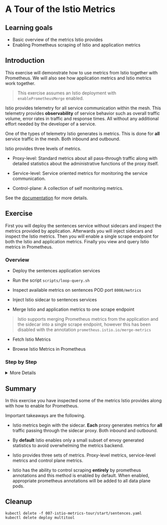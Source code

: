 [//]: # (Copyright, Eficode )
[//]: # (Origin: https://github.com/eficode-academy/istio-katas)
[//]: # (Tags: #metrics #prometheus-annotations #sidecar-injection)

# A Tour of the Istio Metrics

## Learning goals

- Basic overview of the metrics Istio provides
- Enabling Prometheus scraping of Istio and application metrics

## Introduction

This exercise will demonstrate how to use metrics from Istio together with
Prometheus. We will also see how application metrics and Istio metrics work
together.

> This exercise assumes an Istio deployment with `enablePrometheusMerge` 
> enabled.

Istio provides telemetry for all service communication within the mesh. 
This telemetry provides **observability** of service behavior such as 
overall traffic volume, error rates in traffic and response times. 
All without any additional effort needed by the developer of a service. 

One of the types of telemetry Istio generates is metrics. This is done 
for **all** service traffic in the mesh. Both inbound and outbound. 

Istio provides three levels of metrics. 

- Proxy-level: Standard metrics about all pass-through traffic along with 
detailed statistics about the administrative functions of the proxy itself.

- Service-level: Service oriented metrics for monitoring the service 
communication.

- Control-plane: A collection of self monitoring metrics.

See the [documentation](https://istio.io/latest/docs/concepts/observability/#metrics) 
for more details.

## Exercise

First you will deploy the sentences service without sidecars and inspect 
the metrics provided by application. Afterwards you will inject sidecars 
and inspect the Istio metrics. Then you will enable a single scrape endpoint 
for both the Istio and application metrics. Finally you view and query Istio 
metrics in Prometheus.

### Overview

- Deploy the sentences application services

- Run the script `scripts/loop-query.sh`

- Inspect available metrics on sentences POD port `8000/metrics`

- Inject Istio sidecar to sentences services

- Merge Istio and application metrics to one scrape endpoint

> Istio supports merging Prometheus metrics from the application and the sidecar
> into a single scrape endpoint, however this has been disabled with the
> annotation `prometheus.istio.io/merge-metrics`

- Fetch Istio Metrics

- Browse Istio Metrics in Prometheus

### Step by Step
<details>
    <summary> More Details </summary>

- **Deploy the sentences application services**

```console
kubectl apply -f 007-istio-metrics-tour/start/sentences.yaml
```

Execute `kubectl get pods` and observe that we have one container per POD.

```
NAME                         READY   STATUS    RESTARTS   AGE
age-657d4d9678-q8h7d         1/1     Running   0          3s
name-86969f7468-4qfmp        1/1     Running   0          3s
sentences-779767c659-mlcm9   1/1     Running   0          4s
```

- **Run the script `scripts/loop-query.sh`**

Execute `scripts/loop-query.sh` to see the application is running. This will also
update both Istio and sentences application metrics.

```console
./scripts/loop-query.sh
```

- **Inspect available metrics on sentences POD port `8000/metrics`**

To retrieve metrics from a POD in the sentences application we can query the
**NodePort** mapped to the metrics port 8000. 

Execute kubectl to get pods and find a node ip.


```console
kubectl get pods -o wide
```

This should produce output that looks like the following.

```console
NAME                         READY   STATUS    RESTARTS   AGE   IP            NODE                                        NOMINATED NODE   READINESS GATES
age-7584598b58-zv4wb         1/1     Running   0          14m   10.0.52.63    ip-10-0-57-188.eu-west-1.compute.internal   <none>           <none>
name-7cbf469c96-l2x42        1/1     Running   0          14m   10.0.42.100   ip-10-0-32-58.eu-west-1.compute.internal    <none>           <none>
sentences-5576c79877-vpgmq   1/1     Running   0          14m   10.0.44.91    ip-10-0-32-58.eu-west-1.compute.internal    <none>           <none>
```

Run curl with `IP` of one of the nodes on port `8000` for `/metrics` and grep 
the output for `sentence_requests_total`. E.g from the above example this 
would be `curl -s 10.0.44.91:8000/metrics | grep sentence_requests_total`

```console
curl -s <Any node IP>:<node port for POD port 8000>/metrics | grep sentence_requests_total
```

This will return something like the following.

```
# HELP sentence_requests_total Number of requests
# TYPE sentence_requests_total counter
sentence_requests_total{type="name"} 584.0
```

This shows that the POD had received `584` requests from the `loop-query.sh`
script when we fetched metrics.

- **Inject Istio sidecar to sentences services**

The deployed version of the sentences application have Istio sidecar injection 
**disabled**. This is done through annotations - investigate the yaml file and 
observe the use of the `sidecar.istio.io/inject` annotation:

```
      annotations:
        sidecar.istio.io/inject: 'false'
        prometheus.io/scrape: 'true'
        prometheus.io/port: '8000'
        prometheus.io/path: '/metrics'
```

Also note the Prometheus annotations that informs Prometheus, that this POD can
be scraped for metrics on port `8000` and path `/metrics` - similar to what we
just did manually.

Re-deploy the sentences application without the annotation that disables 
sidecar injection.

```console
cat 007-istio-metrics-tour/start/sentences.yaml |grep -v inject | kubectl apply -f -
```

If we run `kubectl get pods` now, we will see that we have two containers per
POD (it may take a few seconds for the old PODs to terminate).

Next, observe the values of the Prometheus annotations:

```console
kubectl describe pod -l mode=sentence | head -n 30
```

The result should look like this:

```
Annotations:  prometheus.io/path: /metrics
              prometheus.io/port: 8000
              prometheus.io/scrape: true
              prometheus.istio.io/merge-metrics: false
```

So there is no change in how Prometheus will scrape POD metrics - it will still
use port `8000` which is handled by the sentences application container.

- **Merge Istio and application metrics to one scrape point**

What about the Istio metrics from the sidecar?

Istio supports merging Prometheus metrics from the application and the sidecar
into a single scrape endpoint, however this has been disabled with the
annotation `prometheus.istio.io/merge-metrics`.

Re-deploy the sentences application with this annotation removed as well:

```console
cat deploy/metrics/sentences.yaml |egrep -v 'inject|merge-metrics' | kubectl apply -f -
```

If we now inspect the POD annotations as above, we see the metrics scrape 
endpoint has moved from the application to the sidecar.

```
Annotations:  prometheus.io/path: /stats/prometheus
              prometheus.io/port: 15020
              prometheus.io/scrape: true
```

- **Fetch Istio Metrics**

The following illustrate how to fetch the merged metrics using the command
line. If you have Prometheus or e.g. Grafana deployed, you could also use one of
those to do the queries shown here.

First, list PODs to get their cluster IP:

```console
kubectl get pods -o wide
```

Next, deploy a test tool (if you prefer, you can use any other tool that 
have `curl` and `grep`).

```console
kubectl create deploy multitool --image praqma/network-multitool
kubectl exec -it <multitool container> -- bash
```

Inside the test tool, run `curl` against the metrics scrape endpoint defined by
the POD annotations - insert the <POD IP> found above:

```console
curl -s <POD IP>:15020/stats/prometheus | grep requests_total
```

the result of which should look somewhat like the following for e.g. 
the `name` service (output slightly edited for clarity):

```
istio_requests_total{response_code="200",
                     source_workload="sentences",
                     source_version="unknown",
                     destination_workload="name",
                     destination_version="unknown"}   265
sentence_requests_total{type="name"}                  265
```

Note, that we both see a `sentence_requests_total` metric and an
`istio_requests_total` metric - the former generated by the sentences
application `name` service and the other by the Istio sidecar. They should show
the same numeric value, however, since the Istio metric contain additional
labels for e.g. source and destination of requests there could be differences
with the request count spread out on differently labelled `istio_requests_total`
metrics.

The labels `source_workload`, `destination_workload`, `source_version` etc. is
the primary information Kiali use to dynamically build application graphs and
versioned graphs. See this link for more information on how [Kiali use
Prometheus metrics](https://kiali.io/documentation/latest/faq/#prom-metrics)

- **Browse Istio Metrics in Prometheus**

Istio makes the base monitoring data available but you still need something 
to analyze and put the data to use. 
[Prometheus](https://istio.io/latest/docs/ops/integrations/prometheus/) is 
an open source monitoring system and time series database. You can use 
Prometheus with Istio to record metrics that track the health of Istio and 
of applications within the service mesh. 

Although not part of our course setup you can also visualize metrics using 
[Grafana](https://istio.io/latest/docs/ops/integrations/grafana/) to create 
Dashboards.

TODO:  define some queries to éxecute in prometheus!

</details>

## Summary

In this exercise you have inspected some of the metrics Istio provides along 
with how to enable for Prometheus.

Important takeaways are the following. 

- Istio metrics begin with the sidecar. **Each** proxy generates metrics for 
**all** traffic passing through the sidecar proxy. Both inbound and outbound.

- By **default** Istio enables only a small subset of envoy generated 
statistics to avoid overwhelming the metrics backend.

- Istio provides three sets of metrics. Proxy-level metrics, service-level 
metrics and control plane metrics.

- Istio has the ability to control scraping **entirely** by prometheus 
annotations and this method is enabled by default. When enabled, appropriate 
prometheus annotations will be added to all data plane pods. 


## Cleanup

```console
kubectl delete -f 007-istio-metrics-tour/start/sentences.yaml
kubectl delete deploy multitool
```
